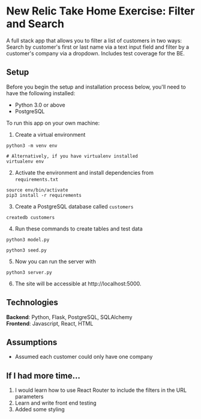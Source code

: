 # New Relic Take Home Exercise: Filter and Search


A full stack app that allows you to filter a list of customers in two ways: Search by customer's first or last name via a text input field and filter by a customer's company via a dropdown. Includes test coverage for the BE.

## Setup

Before you begin the setup and installation process below, you'll need to have
the following installed:

- Python 3.0 or above
- PostgreSQL

To run this app on your own machine:


1. Create a virtual environment

```
python3 -m venv env

# Alternatively, if you have virtualenv installed
virtualenv env
```

2. Activate the environment and install dependencies from `requirements.txt`

```
source env/bin/activate
pip3 install -r requirements
```

3. Create a PostgreSQL database called `customers`

```
createdb customers
```

4. Run these commands to create tables and test data

```
python3 model.py 
```
```
python3 seed.py
```

5. Now you can run the server with

```
python3 server.py
```

6. The site will be accessible at http://localhost:5000.



## Technologies
__Backend__: Python, Flask, PostgreSQL, SQLAlchemy <br/>
__Frontend__: Javascript, React, HTML <br/>


## Assumptions
- Assumed each customer could only have one company
 
 ## If I had more time...
 1) I would learn how to use React Router to include the filters in the URL parameters
 2) Learn and write front end testing
 3) Added some styling


